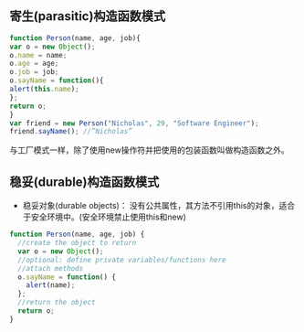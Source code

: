 ## 寄生(parasitic)构造函数模式

```javascript
function Person(name, age, job){
var o = new Object();
o.name = name;
o.age = age;
o.job = job;
o.sayName = function(){
alert(this.name);
};
return o;
}
var friend = new Person("Nicholas", 29, "Software Engineer");
friend.sayName(); //”Nicholas”
```
与工厂模式一样，除了使用new操作符并把使用的包装函数叫做构造函数之外。

## 稳妥(durable)构造函数模式

* 稳妥对象(durable objects)： 没有公共属性，其方法不引用this的对象，适合于安全环境中。(安全环境禁止使用this和new)

```javascript
function Person(name, age, job) {
  //create the object to return
  var o = new Object();
  //optional: define private variables/functions here
  //attach methods
  o.sayName = function() {
    alert(name);
  };
  //return the object
  return o;
}

```

